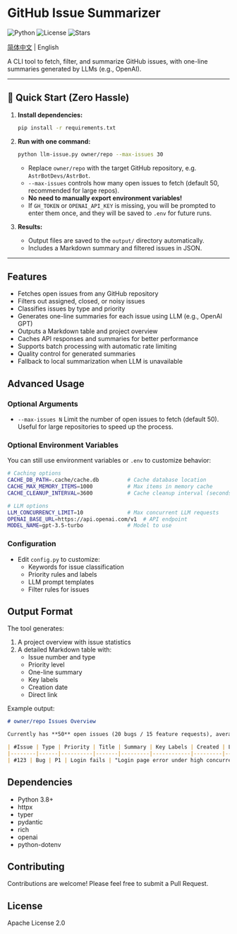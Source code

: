 # GitHub Issue Summarizer

![Python](https://img.shields.io/badge/python-3.8%2B-blue)
![License](https://img.shields.io/github/license/你的用户名/你的仓库名)
![Stars](https://img.shields.io/github/stars/你的用户名/你的仓库名?style=social)

[简体中文](README.zh.md) | English

A CLI tool to fetch, filter, and summarize GitHub issues, with one-line summaries generated by LLMs (e.g., OpenAI).

---

## 🚀 Quick Start (Zero Hassle)

1. **Install dependencies:**
   ```bash
   pip install -r requirements.txt
   ```
2. **Run with one command:**
   ```bash
   python llm-issue.py owner/repo --max-issues 30
   ```
   - Replace `owner/repo` with the target GitHub repository, e.g. `AstrBotDevs/AstrBot`.
   - `--max-issues` controls how many open issues to fetch (default 50, recommended for large repos).
   - **No need to manually export environment variables!**
   - If `GH_TOKEN` or `OPENAI_API_KEY` is missing, you will be prompted to enter them once, and they will be saved to `.env` for future runs.

3. **Results:**
   - Output files are saved to the `output/` directory automatically.
   - Includes a Markdown summary and filtered issues in JSON.

---

## Features

- Fetches open issues from any GitHub repository
- Filters out assigned, closed, or noisy issues
- Classifies issues by type and priority
- Generates one-line summaries for each issue using LLM (e.g., OpenAI GPT)
- Outputs a Markdown table and project overview
- Caches API responses and summaries for better performance
- Supports batch processing with automatic rate limiting
- Quality control for generated summaries
- Fallback to local summarization when LLM is unavailable

## Advanced Usage

### Optional Arguments

- `--max-issues N`  Limit the number of open issues to fetch (default 50). Useful for large repositories to speed up the process.

### Optional Environment Variables

You can still use environment variables or `.env` to customize behavior:

```bash
# Caching options
CACHE_DB_PATH=.cache/cache.db         # Cache database location
CACHE_MAX_MEMORY_ITEMS=1000           # Max items in memory cache
CACHE_CLEANUP_INTERVAL=3600           # Cache cleanup interval (seconds)

# LLM options
LLM_CONCURRENCY_LIMIT=10              # Max concurrent LLM requests
OPENAI_BASE_URL=https://api.openai.com/v1  # API endpoint
MODEL_NAME=gpt-3.5-turbo              # Model to use
```

### Configuration

- Edit `config.py` to customize:
  - Keywords for issue classification
  - Priority rules and labels
  - LLM prompt templates
  - Filter rules for issues

## Output Format

The tool generates:
1. A project overview with issue statistics
2. A detailed Markdown table with:
   - Issue number and type
   - Priority level
   - One-line summary
   - Key labels
   - Creation date
   - Direct link

Example output:
```markdown
# owner/repo Issues Overview

Currently has **50** open issues (20 bugs / 15 feature requests), average priority P1, last updated on 2024-03-20.

| #Issue | Type | Priority | Title | Summary | Key Labels | Created | Link |
|--------|------|----------|-------|---------|------------|---------|------|
| #123 | Bug | P1 | Login fails | "Login page error under high concurrency" | backend, critical | 2024-03-19 | 🔗 |
```

## Dependencies

- Python 3.8+
- httpx
- typer
- pydantic
- rich
- openai
- python-dotenv

## Contributing

Contributions are welcome! Please feel free to submit a Pull Request.

## License

Apache License 2.0
